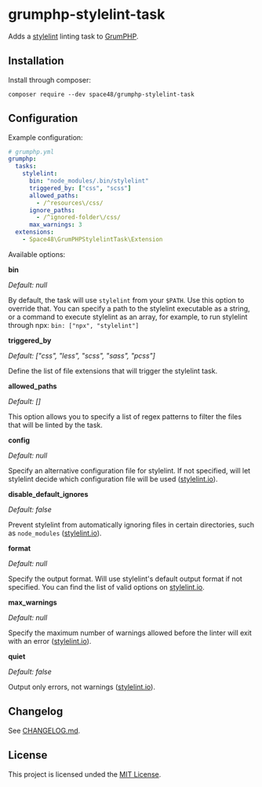 # grumphp-stylelint-task

Adds a [stylelint](https://stylelint.io/) linting task to [GrumPHP](https://github.com/phpro/grumphp).

## Installation

Install through composer:

```shell
composer require --dev space48/grumphp-stylelint-task
```

## Configuration

Example configuration:

```yaml
# grumphp.yml
grumphp:
  tasks:
    stylelint:
      bin: "node_modules/.bin/stylelint"
      triggered_by: ["css", "scss"]
      allowed_paths: 
        - /^resources\/css/
      ignore_paths: 
        - /^ignored-folder\/css/
      max_warnings: 3
  extensions:
    - Space48\GrumPHPStylelintTask\Extension
```

Available options:

**bin**

*Default: null*

By default, the task will use `stylelint` from your `$PATH`. Use this option to override that. You can specify a path to the stylelint executable as a string, or a command to execute stylelint as an array, for example, to run stylelint through npx: `bin: ["npx", "stylelint"]`

**triggered_by**

*Default: ["css", "less", "scss", "sass", "pcss"]*

Define the list of file extensions that will trigger the stylelint task.

**allowed_paths**

*Default: []*

This option allows you to specify a list of regex patterns to filter the files that will be linted by the task.

**config**

*Default: null*

Specify an alternative configuration file for stylelint. If not specified, will let stylelint decide which configuration file will be used ([stylelint.io](https://stylelint.io/user-guide/usage/options#configfile)).

**disable_default_ignores**

*Default: false*

Prevent stylelint from automatically ignoring files in certain directories, such as `node_modules` ([stylelint.io](https://stylelint.io/user-guide/usage/options#disabledefaultignores)).

**format**

*Default: null*

Specify the output format. Will use stylelint's default output format if not specified. You can find the list of valid options on [stylelint.io](https://stylelint.io/user-guide/usage/options#formatter).

**max_warnings**

*Default: null*

Specify the maximum number of warnings allowed before the linter will exit with an error ([stylelint.io](https://stylelint.io/user-guide/usage/options#maxwarnings)).

**quiet**

*Default: false*

Output only errors, not warnings ([stylelint.io](https://stylelint.io/user-guide/usage/cli#--quiet--q)).

## Changelog

See [CHANGELOG.md](CHANGELOG.md).

## License

This project is licensed unded the [MIT License](LICENSE.md).

